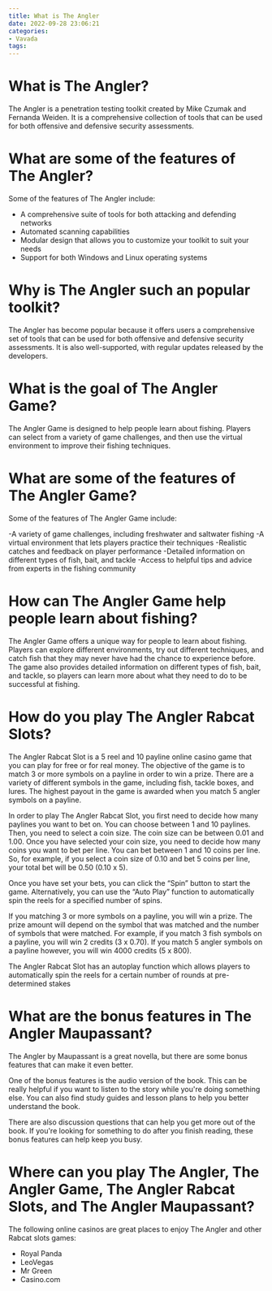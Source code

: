 ```yaml
---
title: What is The Angler
date: 2022-09-28 23:06:21
categories:
- Vavada
tags:
---
```



#  What is The Angler?

The Angler is a penetration testing toolkit created by Mike Czumak and Fernanda Weiden. It is a comprehensive collection of tools that can be used for both offensive and defensive security assessments.

# What are some of the features of The Angler?

Some of the features of The Angler include:

* A comprehensive suite of tools for both attacking and defending networks
* Automated scanning capabilities
* Modular design that allows you to customize your toolkit to suit your needs
* Support for both Windows and Linux operating systems

# Why is The Angler such an popular toolkit?

The Angler has become popular because it offers users a comprehensive set of tools that can be used for both offensive and defensive security assessments. It is also well-supported, with regular updates released by the developers.

#  What is the goal of The Angler Game?

The Angler Game is designed to help people learn about fishing. Players can select from a variety of game challenges, and then use the virtual environment to improve their fishing techniques.

# What are some of the features of The Angler Game?

Some of the features of The Angler Game include:

-A variety of game challenges, including freshwater and saltwater fishing
-A virtual environment that lets players practice their techniques
-Realistic catches and feedback on player performance
-Detailed information on different types of fish, bait, and tackle
-Access to helpful tips and advice from experts in the fishing community

# How can The Angler Game help people learn about fishing?

The Angler Game offers a unique way for people to learn about fishing. Players can explore different environments, try out different techniques, and catch fish that they may never have had the chance to experience before. The game also provides detailed information on different types of fish, bait, and tackle, so players can learn more about what they need to do to be successful at fishing.

#  How do you play The Angler Rabcat Slots?

The Angler Rabcat Slot is a 5 reel and 10 payline online casino game that you can play for free or for real money. The objective of the game is to match 3 or more symbols on a payline in order to win a prize. There are a variety of different symbols in the game, including fish, tackle boxes, and lures. The highest payout in the game is awarded when you match 5 angler symbols on a payline.

In order to play The Angler Rabcat Slot, you first need to decide how many paylines you want to bet on. You can choose between 1 and 10 paylines. Then, you need to select a coin size. The coin size can be between 0.01 and 1.00. Once you have selected your coin size, you need to decide how many coins you want to bet per line. You can bet between 1 and 10 coins per line. So, for example, if you select a coin size of 0.10 and bet 5 coins per line, your total bet will be 0.50 (0.10 x 5).

Once you have set your bets, you can click the “Spin” button to start the game. Alternatively, you can use the “Auto Play” function to automatically spin the reels for a specified number of spins.

If you matching 3 or more symbols on a payline, you will win a prize. The prize amount will depend on the symbol that was matched and the number of symbols that were matched. For example, if you match 3 fish symbols on a payline, you will win 2 credits (3 x 0.70). If you match 5 angler symbols on a payline however, you will win 4000 credits (5 x 800).

The Angler Rabcat Slot has an autoplay function which allows players to automatically spin the reels for a certain number of rounds at pre-determined stakes

#  What are the bonus features in The Angler Maupassant?

The Angler by Maupassant is a great novella, but there are some bonus features that can make it even better.

One of the bonus features is the audio version of the book. This can be really helpful if you want to listen to the story while you're doing something else. You can also find study guides and lesson plans to help you better understand the book.

There are also discussion questions that can help you get more out of the book. If you're looking for something to do after you finish reading, these bonus features can help keep you busy.

#  Where can you play The Angler, The Angler Game, The Angler Rabcat Slots, and The Angler Maupassant?

The following online casinos are great places to enjoy The Angler and other Rabcat slots games:

* Royal Panda
 * LeoVegas 
 * Mr Green 
 * Casino.com 
